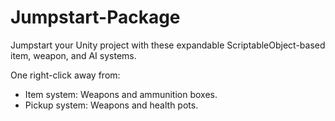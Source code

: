 # Jumpstart-Package
Jumpstart your Unity project with these expandable ScriptableObject-based item, weapon, and AI systems.

One right-click away from:
- Item system: Weapons and ammunition boxes.
- Pickup system: Weapons and health pots.
